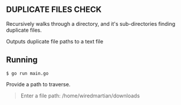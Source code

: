 ## DUPLICATE FILES CHECK

Recursively walks through a directory, and it's sub-directories finding duplicate files.

Outputs duplicate file paths to a text file


## Running

`$ go run main.go`

Provide a path to traverse.

> Enter a file path: /home/wiredmartian/downloads
